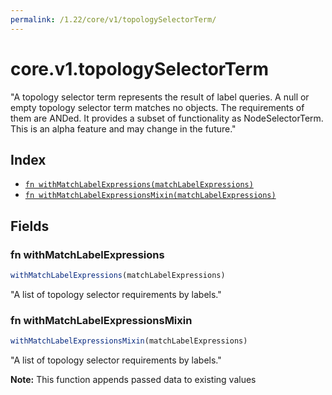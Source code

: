 ```yaml
---
permalink: /1.22/core/v1/topologySelectorTerm/
---
```


# core.v1.topologySelectorTerm

"A topology selector term represents the result of label queries. A null or empty topology selector term matches no objects. The requirements of them are ANDed. It provides a subset of functionality as NodeSelectorTerm. This is an alpha feature and may change in the future."

## Index

* [`fn withMatchLabelExpressions(matchLabelExpressions)`](#fn-withmatchlabelexpressions)
* [`fn withMatchLabelExpressionsMixin(matchLabelExpressions)`](#fn-withmatchlabelexpressionsmixin)

## Fields

### fn withMatchLabelExpressions

```ts
withMatchLabelExpressions(matchLabelExpressions)
```

"A list of topology selector requirements by labels."

### fn withMatchLabelExpressionsMixin

```ts
withMatchLabelExpressionsMixin(matchLabelExpressions)
```

"A list of topology selector requirements by labels."

**Note:** This function appends passed data to existing values